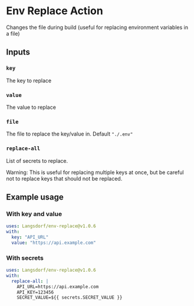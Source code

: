# Env Replace Action

Changes the file during build (useful for replacing environment variables in a file)

## Inputs

### `key`

The key to replace

### `value`

The value to replace

### `file`

The file to replace the key/value in. Default `"./.env"`

### `replace-all`

List of secrets to replace.

Warning: This is useful for replacing multiple keys at once, but be careful not to replace keys that should not be replaced.

## Example usage

### With key and value

```yaml
uses: Langsdorf/env-replace@v1.0.6
with:
  key: "API_URL"
  value: "https://api.example.com"
```

### With secrets

```yaml
uses: Langsdorf/env-replace@v1.0.6
with:
  replace-all: |
    API_URL=https://api.example.com
    API_KEY=123456
    SECRET_VALUE=${{ secrets.SECRET_VALUE }}
```
